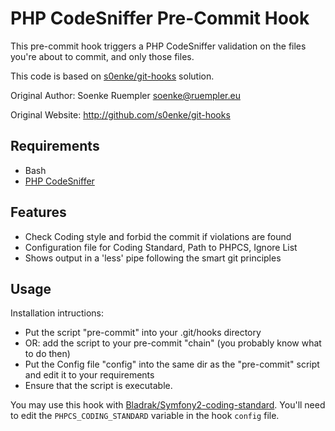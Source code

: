 # PHP CodeSniffer Pre-Commit Hook

This pre-commit hook triggers a PHP CodeSniffer validation on the files you're about to commit, and only those files.

This code is based on [s0enke/git-hooks](https://github.com/s0enke/git-hooks) solution.

Original Author: Soenke Ruempler <soenke@ruempler.eu>

Original Website: http://github.com/s0enke/git-hooks

## Requirements

 * Bash
 * [PHP CodeSniffer](http://pear.php.net/package/PHP_CodeSniffer/redirected)


## Features

 * Check Coding style and forbid the commit if violations are found
 * Configuration file for Coding Standard, Path to PHPCS, Ignore List
 * Shows output in a 'less' pipe following the smart git principles


## Usage

Installation intructions:

 * Put the script "pre-commit" into your .git/hooks directory 
 * OR: add the script to your pre-commit "chain" (you probably know what to do then)
 * Put the Config file "config" into the same dir as the "pre-commit" script and
   edit it to your requirements
 * Ensure that the script is executable. 

You may use this hook with [Bladrak/Symfony2-coding-standard](https://github.com/Bladrak/Symfony2-coding-standard). You'll need to edit the ``PHPCS_CODING_STANDARD`` variable in the hook ``config`` file.
